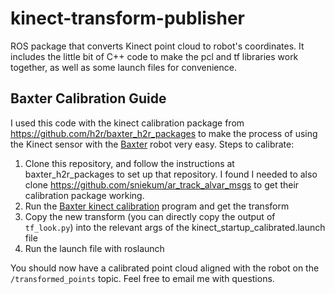 # kinect-transform-publisher

ROS package that converts Kinect point cloud to robot's coordinates. It includes the little bit of C++ code to make the pcl and tf libraries work together, as well as some launch files for convenience.

## Baxter Calibration Guide

I used this code with the kinect calibration package from https://github.com/h2r/baxter_h2r_packages to make the process of using the Kinect sensor with the [Baxter](http://www.rethinkrobotics.com/baxter/) robot very easy. Steps to calibrate:
1. Clone this repository, and follow the instructions at baxter_h2r_packages to set up that repository. I found I needed to also clone https://github.com/sniekum/ar_track_alvar_msgs to get their calibration package working.
2. Run the [Baxter kinect calibration](https://github.com/h2r/baxter_h2r_packages/tree/indigo-devel/baxter_kinect_calibration) program and get the transform
3. Copy the new transform (you can directly copy the output of `tf_look.py`) into the relevant args of the  kinect_startup_calibrated.launch file
4. Run the launch file with roslaunch

You should now have a calibrated point cloud aligned with the robot on the `/transformed_points` topic. Feel free to email me with questions.